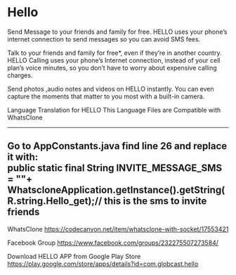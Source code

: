# Hello
Send Message to your friends and family for free. HELLO uses your phone’s internet connection to send messages so you can avoid SMS fees.

Talk to your friends and family for free*, even if they’re in another country. HELLO Calling uses your phone’s Internet connection, instead of your cell plan’s voice minutes, so you don’t have to worry about expensive calling charges.

Send photos ,audio notes and videos on HELLO instantly. You can even capture the moments that matter to you most with a built-in camera.

Language Translation for HELLO
This Language Files are Compatible with WhatsClone

-----------------------------------------------------------------------------------------------------
Go to  AppConstants.java
find line 26 and replace it with:      
public static final String INVITE_MESSAGE_SMS = ""+ WhatscloneApplication.getInstance().getString(R.string.Hello_get);// this is the sms to invite  friends
----------------------------------------------------------------------------------------------------------

WhatsClone
https://codecanyon.net/item/whatsclone-with-socket/17553421


Facebook Group
https://www.facebook.com/groups/232275507273584/

Download HELLO APP from Google Play Store
https://play.google.com/store/apps/details?id=com.globcast.hello


